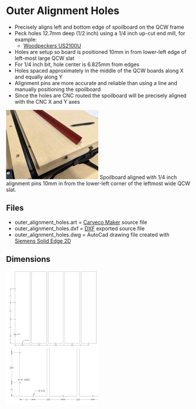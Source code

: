 # Outer Alignment Holes

* Precisely aligns left and bottom edge of spoilboard on the QCW frame
* Peck holes 12.7mm deep (1/2 inch) using a 1/4 inch up-cut end mill, for example:
  * [Woodpeckers US2100U](https://www.woodpeck.com/ultra-shear-2-flute-quarter-inch-solid-carbide-spiral-bits.html)
* Holes are setup so board is positioned 10mm in from lower-left edge of left-most large QCW slat
* For 1/4 inch bit, hole center is 6.825mm from edges
* Holes spaced approximately in the middle of the QCW boards along X and equally along Y
* Alignment pins are more accurate and reliable than using a line and manually positioning the spoilboard
* Since the holes are CNC routed the spoilboard will be precisely aligned with the CNC X and Y axes

<img src="images/outer_alignment_pins.jpg" alt="Outer alignment pins." width="50%" />
Spoilboard aligned with 1/4 inch alignment pins 10mm in from the lower-left corner of the leftmost wide QCW slat.

## Files

* outer_alignment_holes.art = [Carveco Maker](https://carveco.com/carveco-software-range/carveco-maker/) source file
* outer_alignment_holes.dxf = [DXF](https://en.wikipedia.org/wiki/AutoCAD_DXF) exported source file
* outer_alignment_holes.dwg = AutoCad drawing file created with [Siemens Solid Edge 2D](https://resources.sw.siemens.com/en-US/download-free-2d-cad-software/)

## Dimensions

<img src="images/all_dimensions.png" alt="All dimensions." width="50%" />

<img src="images/lower_left_dimensions.png" alt="Lower left dimensions." width="50%" />
